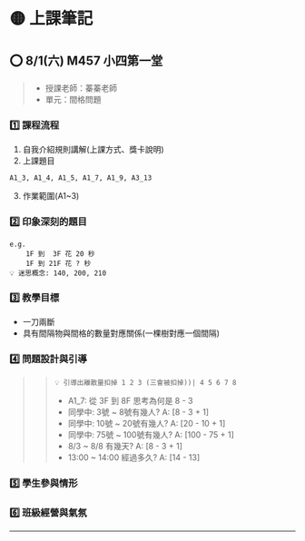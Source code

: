 # 🟡 上課筆記

## ⭕ 8/1(六) M457 小四第一堂

> - 授課老師：蓁蓁老師
> - 單元：間格問題

### 1️⃣ 課程流程

1. 自我介紹規則講解(上課方式、獎卡說明)
2. 上課題目
```上課題目
A1_3, A1_4, A1_5, A1_7, A1_9, A3_13
```
3. 作業範圍(A1~3)

### 2️⃣ 印象深刻的題目


```開課題
e.g. 
    1F 到  3F 花 20 秒
    1F 到 21F 花 ? 秒
💡 迷思概念: 140, 200, 210
```

### 3️⃣ 教學目標

- 一刀兩斷
- 具有間隔物與間格的數量對應關係(一棵樹對應一個間隔)

### 4️⃣ 問題設計與引導

>
>> ```
>> 💡 引導出離散量扣掉 1 2 3 (三會被扣掉))| 4 5 6 7 8 
>> ```
>> - A1_7: 從 3F 到 8F 思考為何是 8 - 3 
>> - 同學中: 3號 ~ 8號有幾人? A: [8 - 3 + 1]
>> - 同學中: 10號 ~ 20號有幾人? A: [20 - 10 + 1]
>> - 同學中: 75號 ~ 100號有幾人? A: [100 - 75 + 1]
>> - 8/3 ~ 8/8 有幾天? A: [8 - 3 + 1]
>> - 13:00 ~ 14:00 經過多久? A: [14 - 13]
>


### 5️⃣ 學生參與情形

### 6️⃣ 班級經營與氣氛

---

